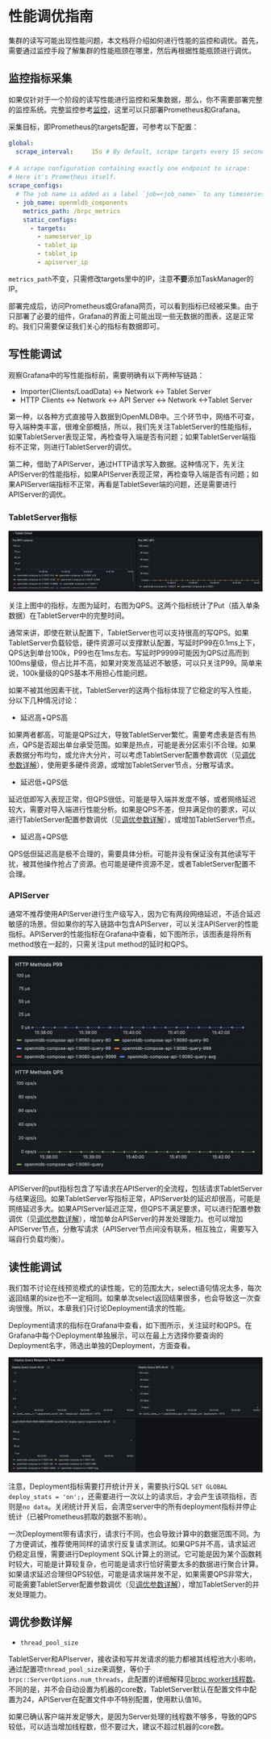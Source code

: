 # 性能调优指南

集群的读写可能出现性能问题，本文档将介绍如何进行性能的监控和调优。首先，需要通过监控手段了解集群的性能瓶颈在哪里，然后再根据性能瓶颈进行调优。

## 监控指标采集

如果仅针对于一个阶段的读写性能进行监控和采集数据，那么，你不需要部署完整的监控系统。完整监控参考[监控](./monitoring.md)，这里可以只部署Prometheus和Grafana。

采集目标，即Prometheus的targets配置，可参考以下配置：
```yaml
global:
  scrape_interval:     15s # By default, scrape targets every 15 seconds.

# A scrape configuration containing exactly one endpoint to scrape:
# Here it's Prometheus itself.
scrape_configs:
  # The job name is added as a label `job=<job_name>` to any timeseries scraped from this config.
  - job_name: openmldb_components
    metrics_path: /brpc_metrics
    static_configs:
      - targets:
        - nameserver_ip
        - tablet_ip
        - tablet_ip
        - apiserver_ip
```
`metrics_path`不变，只需修改targets里中的IP，注意**不要**添加TaskManager的IP。

部署完成后，访问Prometheus或Grafana网页，可以看到指标已经被采集。由于只部署了必要的组件，Grafana的界面上可能出现一些无数据的图表，这是正常的。我们只需要保证我们关心的指标有数据即可。

## 写性能调试

观察Grafana中的写性能指标前，需要明确有以下两种写链路：

- Importer(Clients/LoadData) <-> Network <-> Tablet Server
- HTTP Clients <-> Network <-> API Server <-> Network <->Tablet Server 

第一种，以各种方式直接导入数据到OpenMLDB中。三个环节中，网络不可查，导入端种类丰富，很难全部概括，所以，我们先关注TabletServer的性能指标，如果TabletServer表现正常，再检查导入端是否有问题；如果TabletServer端指标不正常，则进行TabletServer的调优。

第二种，借助了APIServer，通过HTTP请求写入数据。这种情况下，先关注APIServer的性能指标，如果APIServer表现正常，再检查导入端是否有问题；如果APIServer端指标不正常，再看是TabletSever端的问题，还是需要进行APIServer的调优。

### TabletServer指标

![alt text](images/grafana-put.png)

关注上图中的指标，左图为延时，右图为QPS。这两个指标统计了Put（插入单条数据）在TabletServer中的完整时间。

通常来讲，即使在默认配置下，TabletServer也可以支持很高的写QPS。如果TabletServer负载较低，硬件资源可以支撑默认配置，写延时P99在0.1ms上下，QPS达到单台100k，P99也在1ms左右。写延时P9999可能因为QPS过高而到100ms量级，但占比并不高，如果对突发高延迟不敏感，可以只关注P99。简单来说，100k量级的QPS基本不用担心性能问题。

如果不被其他因素干扰，TabletServer的这两个指标体现了它稳定的写入性能，分以下几种情况讨论：

- 延迟高+QPS高

如果两者都高，可能是QPS过大，导致TabletServer繁忙。需要考虑表是否有热点，QPS是否超出单台承受范围。如果是热点，可能是表分区索引不合理。如果表数据分布均匀，或允许大分片，可以考虑TabletServer配置参数调优（见[调优参数详解](#调优参数详解)），使用更多硬件资源，或增加TabletServer节点，分散写请求。

- 延迟低+QPS低

延迟低即写入表现正常，但QPS很低，可能是导入端并发度不够，或者网络延迟较大，需要对导入端进行性能分析。如果是QPS不差，但并满足你的要求，可以进行TabletServer配置参数调优（见[调优参数详解](#调优参数详解)），或增加TabletServer节点。

- 延迟高+QPS低

QPS低但延迟高是极不合理的，需要具体分析。可能并没有保证没有其他读写干扰，被其他操作抢占了资源。也可能是硬件资源不足，或者TabletServer配置不合理。

### APIServer

通常不推荐使用APIServer进行生产级写入，因为它有两段网络延迟，不适合延迟敏感的场景。但如果你的写入链路中包含APIServer，可以关注APIServer的性能指标。APIServer的性能指标在Grafana中查看，如下图所示，该图表是将所有method放在一起的，只需关注put method的延时和QPS。

![alt text](images/grafana-api.png)

APIServer的put指标包含了写请求在APIServer的全流程，包括请求TabletServer与结果返回。如果TabletServer写指标正常，APIServer处的延迟却很高，可能是网络延迟多大。如果APIServer延迟正常，但QPS不满足要求，可以进行配置参数调优（见[调优参数详解](#调优参数详解)），增加单台APIServer的并发处理能力。也可以增加APIServer节点，分散写请求（APIServer节点间没有联系，相互独立，需要写入端自行负载均衡）。

## 读性能调试

我们暂不讨论在线预览模式的读性能，它的范围太大，select语句情况太多，每次返回结果的size也不一定相同。如果单次select返回结果很多，也会导致这一次查询很慢。所以，本章我们只讨论Deployment请求的性能。

Deployment请求的指标在Grafana中查看，如下图所示，关注延时和QPS。在Grafana中每个Deployment单独展示，可以在最上方选择你要查询的Deployment名字，筛选出单独的Deployment，方面查看。

![alt text](images/grafana-deployment.png)

注意，Deployment指标需要打开统计开关，需要执行SQL `SET GLOBAL deploy_stats = 'on';`，还需要进行一次以上的请求后，才会产生该项指标，否则是`no data`。关闭统计开关后，会清空server中的所有deployment指标并停止统计（已被Prometheus抓取的数据不影响）。

一次Deployment带有请求行，请求行不同，也会导致计算中的数据范围不同。为了方便调试，推荐使用同样的请求行反复请求测试。如果QPS并不高，请求延迟仍稳定且慢，需要进行Deployment SQL计算上的测试。它可能是因为某个函数耗时较大，可能是计算较复杂，也可能是请求行恰好需要太多的数据进行聚合计算。如果请求延迟合理但QPS较低，可能是请求端并发不足，如果需要QPS非常大，可能需要TabletServer配置参数调优（见[调优参数详解](#调优参数详解)），增加TabletServer的并发处理能力。

## 调优参数详解

- `thread_pool_size`

TabletServer和APIserver，接收读和写并发请求的能力都被其线程池大小影响，通过配置项`thread_pool_size`来调整，等价于`brpc::ServerOptions.num_threads`，此配置的详细解释见[brpc worker线程数](https://brpc.apache.org/zh/docs/server/basics/#worker%E7%BA%BF%E7%A8%8B%E6%95%B0)。不同的是，并不会自动设置为机器的core数，TabletServer默认在配置文件中配置为24，APIServer在配置文件中不特别配置，使用默认值16。

如果已确认客户端并发足够大，是因为Server处理的线程数不够多，导致的QPS较低，可以适当增加线程数，但不要过大，建议不超过机器的core数。
